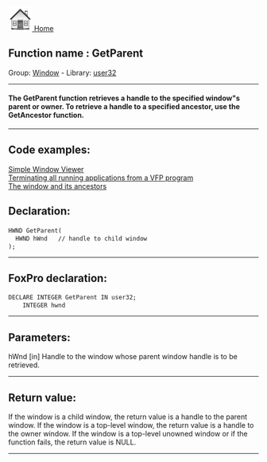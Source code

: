 [<img src="../../images/home.png"> Home ](https://github.com/VFPX/Win32API)  

## Function name : GetParent
Group: [Window](../../functions_group.md#Window)  -  Library: [user32](../../../libraries.md#user32)  
***  


#### The GetParent function retrieves a handle to the specified window"s parent or owner. To retrieve a handle to a specified ancestor, use the GetAncestor function.
***  


## Code examples:
[Simple Window Viewer](../../samples/sample_057.md)  
[Terminating all running applications from a VFP program](../../samples/sample_243.md)  
[The window and its ancestors](../../samples/sample_266.md)  

## Declaration:
```foxpro  
HWND GetParent(
  HWND hWnd   // handle to child window
);  
```  
***  


## FoxPro declaration:
```foxpro  
DECLARE INTEGER GetParent IN user32;
	INTEGER hwnd  
```  
***  


## Parameters:
hWnd 
[in] Handle to the window whose parent window handle is to be retrieved.   
***  


## Return value:
If the window is a child window, the return value is a handle to the parent window. If the window is a top-level window, the return value is a handle to the owner window. If the window is a top-level unowned window or if the function fails, the return value is NULL.   
***  

